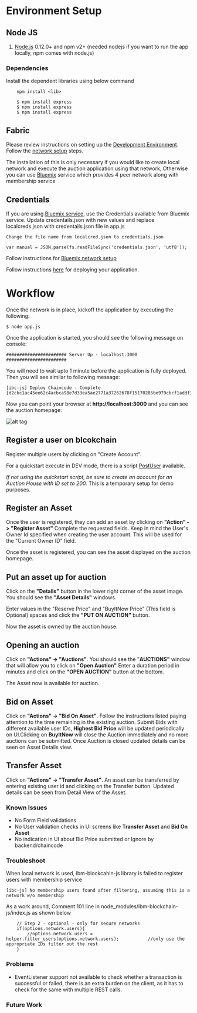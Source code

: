 # Environment Setup
## Node JS
1. [Node.js](https://nodejs.org/en/download/) 0.12.0+ and npm v2+ (needed nodejs if you want to run the app locally, npm comes with node.js)
### Dependencies
Install the dependent libraries using below command 
``` 
    npm install <lib>
    
    $ npm install express
    $ npm install express
    $ npm install express
```

## Fabric
Please review instructions on setting up the [Development Environment](https://github.com/hyperledger/fabric/blob/master/docs/dev-setup/devenv.md).
Follow the [network setup](https://github.com/hyperledger/fabric/blob/master/docs/Setup/Network-setup.md) steps.

The installation of this is only necessary if you would like to create local network and execute the auction application using that network, Otherwise you can use [Bluemix](https://console.ng.bluemix.net/ ) service which provides 4 peer network along with membership service

## Credentials
If you are using [Bluemix service](https://console.ng.bluemix.net/), use the Credentials available from Bluemix service.
Update credentails.json with new values and replace localcreds.json with credentails.json file in app.js

```
Change the file name from localcred.json to credentials.json
    
var manual = JSON.parse(fs.readFileSync('credentials.json', 'utf8'));    
```


Follow instructions for [Bluemix network setup](https://github.com/IBM-Blockchain/marbles/blob/master/tutorial_part1.md#manual-network-setup)

Follow instructions [here](https://console.ng.bluemix.net/docs/starters/install_cli.html) for deploying your application.

# Workflow
Once the network is in place, kickoff the application by executing the following:

    $ node app.js

Once the application is started, you should see the following message on console:
```
####################### Server Up - localhost:3000 #######################
```

You will need to wait upto 1 minute before the application is fully deployed. Then you will see similar to following message:
```
[ibc-js] Deploy Chaincode - Complete
[d2cbc1ac45ee62c4acbca98e7d33ea5ae2771a37262678f15170285be979cbcf1addf3af79602f2f6c3da2f3846426419adaa838f636ce62668f3199edaab5c0]
```

Now you can point your browser at **http://localhost:3000** and you can see the auction homepage:

![alt tag](home_page.png)


## Register a user on blcokchain
Register multiple users by clicking on "Create Account". 

For a quickstart execute in DEV mode, there is a script [PostUser](https://github.com/ITPeople-Blockchain/auction/blob/master/art/scripts/PostUsers) available.

*If not using the quickstart script, be sure to create an account for an Auction House with ID set to 200.* This is a temporary setup for demo purposes.

## Register an Asset
Once the user is registered, they can add an asset by clicking on **"Action" -> "Register Asset"**
Complete the requested fields. Keep in mind the User's Owner Id specified when creating the user account. This will be used for the "Current Owner ID" field.

Once the asset is registered, you can see the asset displayed on the auction homepage.

## Put an asset up for auction
Click on the **"Details"** button in the lower right corner of the asset image. You should see the **"Asset Details"** windows.

Enter values in the "Reserve Price" and "BuyItNow Price" (This field is Optional) spaces and click the **"PUT ON AUCTION"** button.

Now the asset is owned by the auction house.

## Opening an auction
Click on **"Actions" -> "Auctions"**. You should see the "**AUCTIONS"** window that will allow you to click on **"Open Auction"**
Enter a duration period in minutes and click on the **"OPEN AUCTION"** button at the bottom.

The Asset now is available for auction.

## Bid on Asset
Click on **"Actions" -> "Bid On Asset"**. Follow the instructions listed paying attention to the time remaining in the existing auction. Submit Bids with different available user IDs, **Highest Bid Price** will be updated periodically on UI.Clicking on **BuyItNow** will close the Auction immediately and no more auctions can be submitted.
Once Auction is closed updated details can be seen on Asset Details view.

## Transfer Asset
Click on **"Actions" -> "Transfer Asset"**. An asset can be transferred by entering existing user id and clicking on the 
Transfer button. Updated details can be seen from Detail View of the Asset.

### Known Issues
  - No Form Field validations
  - No User validation checks in UI screens like **Transfer Asset** and **Bid On Asset**
  - No indication in UI about Bid Price submitted or Ignore by backend/chaincode
  
### Troubleshoot
When local network is used, ibm-blockcahin-js library is failed to register users with membership service

```
[ibc-js] No membership users found after filtering, assuming this is a network w/o membership
```

As a work around, Comment 101 line in node_modules/ibm-blockchain-js/index.js as shown below
```
	// Step 2 - optional - only for secure networks
	if(options.network.users){
		//options.network.users = helper.filter_users(options.network.users);			//only use the appropriate IDs filter out the rest
	}
```

### Problems
  - EventListener support not available to check whether a transaction is successful or failed, there is an extra burden on the client, as it has to check for the same with multiple REST calls.

### Future Work
